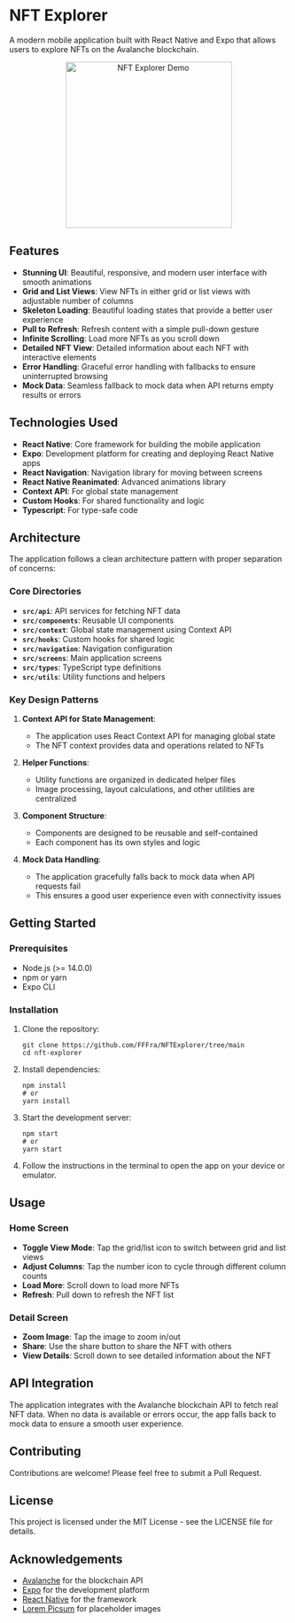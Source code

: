 # NFT Explorer

A modern mobile application built with React Native and Expo that allows users to explore NFTs on the Avalanche blockchain.

<p align="center">
  <img src="https://i.imgur.com/YourNFTExplorerDemoGif.gif" alt="NFT Explorer Demo" width="300" />
</p>

## Features

- **Stunning UI**: Beautiful, responsive, and modern user interface with smooth animations
- **Grid and List Views**: View NFTs in either grid or list views with adjustable number of columns
- **Skeleton Loading**: Beautiful loading states that provide a better user experience
- **Pull to Refresh**: Refresh content with a simple pull-down gesture
- **Infinite Scrolling**: Load more NFTs as you scroll down
- **Detailed NFT View**: Detailed information about each NFT with interactive elements
- **Error Handling**: Graceful error handling with fallbacks to ensure uninterrupted browsing
- **Mock Data**: Seamless fallback to mock data when API returns empty results or errors

## Technologies Used

- **React Native**: Core framework for building the mobile application
- **Expo**: Development platform for creating and deploying React Native apps
- **React Navigation**: Navigation library for moving between screens
- **React Native Reanimated**: Advanced animations library
- **Context API**: For global state management
- **Custom Hooks**: For shared functionality and logic
- **Typescript**: For type-safe code

## Architecture

The application follows a clean architecture pattern with proper separation of concerns:

### Core Directories

- **`src/api`**: API services for fetching NFT data
- **`src/components`**: Reusable UI components
- **`src/context`**: Global state management using Context API
- **`src/hooks`**: Custom hooks for shared logic
- **`src/navigation`**: Navigation configuration
- **`src/screens`**: Main application screens
- **`src/types`**: TypeScript type definitions
- **`src/utils`**: Utility functions and helpers

### Key Design Patterns

1. **Context API for State Management**:
   - The application uses React Context API for managing global state
   - The NFT context provides data and operations related to NFTs

2. **Helper Functions**:
   - Utility functions are organized in dedicated helper files
   - Image processing, layout calculations, and other utilities are centralized

3. **Component Structure**:
   - Components are designed to be reusable and self-contained
   - Each component has its own styles and logic

4. **Mock Data Handling**:
   - The application gracefully falls back to mock data when API requests fail
   - This ensures a good user experience even with connectivity issues

## Getting Started

### Prerequisites

- Node.js (>= 14.0.0)
- npm or yarn
- Expo CLI

### Installation

1. Clone the repository:
   ```
   git clone https://github.com/FFFra/NFTExplorer/tree/main
   cd nft-explorer
   ```

2. Install dependencies:
   ```
   npm install
   # or
   yarn install
   ```

3. Start the development server:
   ```
   npm start
   # or
   yarn start
   ```

4. Follow the instructions in the terminal to open the app on your device or emulator.

## Usage

### Home Screen

- **Toggle View Mode**: Tap the grid/list icon to switch between grid and list views
- **Adjust Columns**: Tap the number icon to cycle through different column counts
- **Load More**: Scroll down to load more NFTs
- **Refresh**: Pull down to refresh the NFT list

### Detail Screen

- **Zoom Image**: Tap the image to zoom in/out
- **Share**: Use the share button to share the NFT with others
- **View Details**: Scroll down to see detailed information about the NFT

## API Integration

The application integrates with the Avalanche blockchain API to fetch real NFT data. When no data is available or errors occur, the app falls back to mock data to ensure a smooth user experience.

## Contributing

Contributions are welcome! Please feel free to submit a Pull Request.

## License

This project is licensed under the MIT License - see the LICENSE file for details.

## Acknowledgements

- [Avalanche](https://www.avax.network/) for the blockchain API
- [Expo](https://expo.dev/) for the development platform
- [React Native](https://reactnative.dev/) for the framework
- [Lorem Picsum](https://picsum.photos/) for placeholder images
